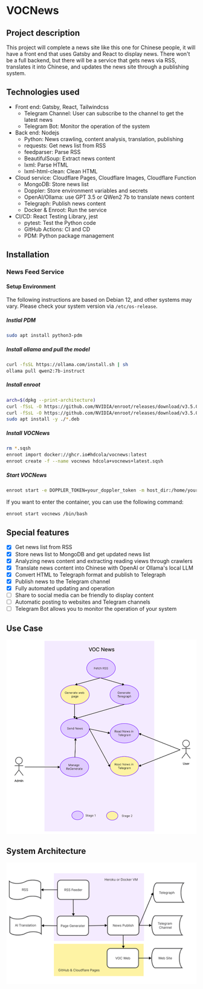 # VOCNews

## Project description

This project will complete a news site like this one for Chinese people, it will have a front end that uses Gatsby and React to display news. There won't be a full backend, but there will be a service that gets news via RSS, translates it into Chinese, and updates the news site through a publishing system.

## Technologies used

- Front end: Gatsby, React, Tailwindcss
  - Telegram Channel: User can subscribe to the channel to get the latest news
  - Telegram Bot: Monitor the operation of the system
- Back end: Nodejs
  - Python: News crawling, content analysis, translation, publishing
  - requests: Get news list from RSS
  - feedparser: Parse RSS
  - BeautifulSoup: Extract news content
  - lxml: Parse HTML
  - lxml-html-clean: Clean HTML
- Cloud service: Cloudflare Pages, Cloudflare Images, Cloudflare Function
  - MongoDB: Store news list
  - Doppler: Store environment variables and secrets
  - OpenAI/Ollama: use GPT 3.5 or QWen2 7b to translate news content
  - Telegraph: Publish news content
  - Docker & Enroot: Run the service
- CI/CD: React Testing Library, jest
  - pytest: Test the Python code 
  - GitHub Actions: CI and CD
  - PDM: Python package management

## Installation

### News Feed Service

#### Setup Environment

The following instructions are based on Debian 12, and other systems may vary. Please check your system version via `/etc/os-release`.

##### Instlal PDM

```bash
sudo apt install python3-pdm
```

##### Install ollama and pull the model

```bash
curl -fsSL https://ollama.com/install.sh | sh
ollama pull qwen2:7b-instruct
```

##### Install enroot

```bash
arch=$(dpkg --print-architecture)
curl -fSsL -O https://github.com/NVIDIA/enroot/releases/download/v3.5.0/enroot_3.5.0-1_${arch}.deb
curl -fSsL -O https://github.com/NVIDIA/enroot/releases/download/v3.5.0/enroot+caps_3.5.0-1_${arch}.deb # optional
sudo apt install -y ./*.deb
```

##### Install VOCNews

```bash
rm *.sqsh
enroot import docker://ghcr.io#hdcola/vocnews:latest
enroot create -f --name vocnews hdcola+vocnews+latest.sqsh
```

##### Start VOCNews

```bash
enroot start -e DOPPLER_TOKEN=your_doppler_token -m host_dir:/home/yourname vocnews
```

If you want to enter the container, you can use the following command:

```bash
enroot start vocnews /bin/bash
```

#####


## Special features

- [x] Get news list from RSS
- [x] Store news list to MongoDB and get updated news list
- [x] Analyzing news content and extracting reading views through crawlers
- [x] Translate news content into Chinese with OpenAI or Ollama's local LLM
- [x] Convert HTML to Telegraph format and publish to Telegraph
- [x] Publish news to the Telegram channel
- [x] Fully automated updating and operation
- [ ] Share to social media can be friendly to display content
- [ ] Automatic posting to websites and Telegram channels
- [ ] Telegram Bot allows you to monitor the operation of your system

## Use Case

![UseCase](imgs/usecase.png)

## System Architecture

![SystemArchitecture](imgs/systemarchitecture.png)
